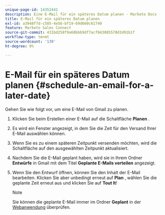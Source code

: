 ```yaml
---
unique-page-id: 14352441
description: Eine E-Mail für ein späteres Datum planen - Marketo Docs - Produktdokumentation
title: E-Mail für ein späteres Datum planen
exl-id: a3948f7d-c505-4e56-bf19-69d660c61740
feature: Marketo Sales Connect
source-git-commit: 431bd258f9a68bbb9df7acf043085578d3d91b1f
workflow-type: tm+mt
source-wordcount: '139'
ht-degree: 0%

---
```


# E-Mail für ein späteres Datum planen {#schedule-an-email-for-a-later-date}

Gehen Sie wie folgt vor, um eine E-Mail von Gmail zu planen.

1. Klicken Sie beim Erstellen einer E-Mail auf die Schaltfläche **Planen** .

1. Es wird ein Fenster angezeigt, in dem Sie die Zeit für den Versand Ihrer E-Mail auswählen können.

1. Wenn Sie es zu einem späteren Zeitpunkt versenden möchten, wird die Schaltfläche auf den ausgewählten Zeitpunkt aktualisiert.

1. Nachdem Sie die E-Mail geplant haben, wird sie in Ihrem Ordner **Entwürfe** in Gmail mit dem Titel **Geplante E-Mails verteilen** angezeigt.

1. Wenn Sie den Entwurf öffnen, können Sie den Inhalt der E-Mail bearbeiten. Klicken Sie aber unbedingt erneut auf **Plan** , wählen Sie die geplante Zeit erneut aus und klicken Sie auf **Tout It**!

   >[!NOTE]
   >
   >Sie können die geplante E-Mail immer im Ordner **Geplant** in der [Webanwendung](https://toutapp.com/login) überprüfen.
